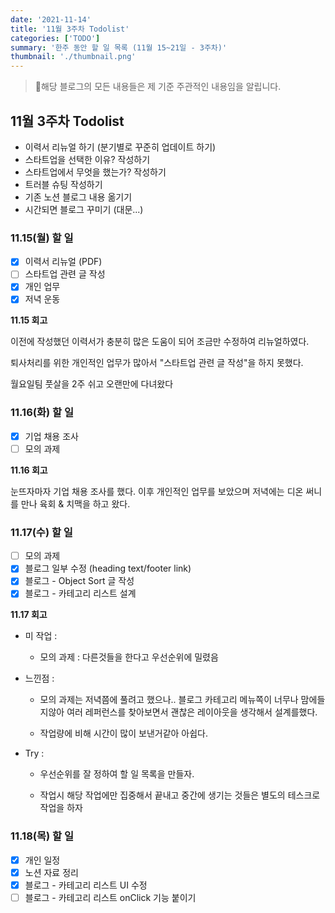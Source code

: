 ```yaml
---
date: '2021-11-14'
title: '11월 3주차 Todolist' 
categories: ['TODO']
summary: '한주 동안 할 일 목록 (11월 15~21일 - 3주차)' 
thumbnail: './thumbnail.png'
---
```


> 📍해당 블로그의 모든 내용들은 제 기준 주관적인 내용임을 알립니다.




## 11월 3주차 Todolist



* 이력서 리뉴얼 하기 (분기별로 꾸준히 업데이트 하기)
* 스타트업을 선택한 이유? 작성하기
* 스타트업에서 무엇을 했는가? 작성하기
* 트러블 슈팅 작성하기
* 기존 노션 블로그 내용 옮기기
* 시간되면 블로그 꾸미기 (대문...)



### 11.15(월) 할 일

- [x] 이력서 리뉴얼 (PDF)
- [ ] 스타트업 관련 글 작성
- [x] 개인 업무
- [x] 저녁 운동

**11.15 회고**

이전에 작성했던 이력서가 충분히 많은 도움이 되어 조금만 수정하여 리뉴얼하였다.

퇴사처리를 위한 개인적인 업무가 많아서 "스타트업 관련 글 작성"을 하지 못했다.

월요일팀 풋살을 2주 쉬고 오랜만에 다녀왔다 



### 11.16(화) 할 일
- [x] 기업 채용 조사
- [ ] 모의 과제 

**11.16 회고**

눈뜨자마자 기업 채용 조사를 했다. 이후 개인적인 업무를 보았으며 저녁에는 디온 써니를 만나 육회 & 치맥을 하고 왔다.



### 11.17(수) 할 일

- [ ] 모의 과제
- [x] 블로그 일부 수정 (heading text/footer link)
- [x] 블로그 - Object Sort 글 작성
- [x] 블로그 - 카테고리 리스트 설계

**11.17 회고**

- 미 작업 : 

  - 모의 과제 : 다른것들을 한다고 우선순위에 밀렸음

- 느낀점 : 

  - 모의 과제는 저녁쯤에 풀려고 했으나.. 블로그 카테고리 메뉴쪽이 너무나 맘에들지않아 여러 레퍼런스를 찾아보면서 괜찮은 레이아웃을 생각해서 설계를했다.

  - 작업량에 비해 시간이 많이 보낸거같아 아쉽다.

- Try : 

  - 우선순위를 잘 정하여 할 일 목록을 만들자.

  - 작업시 해당 작업에만 집중해서 끝내고 중간에 생기는 것들은 별도의 테스크로 작업을 하자



### 11.18(목) 할 일

- [x] 개인 일정
- [x] 노션 자료 정리
- [x] 블로그 - 카테고리 리스트 UI 수정
- [ ] 블로그 - 카테고리 리스트 onClick 기능 붙이기